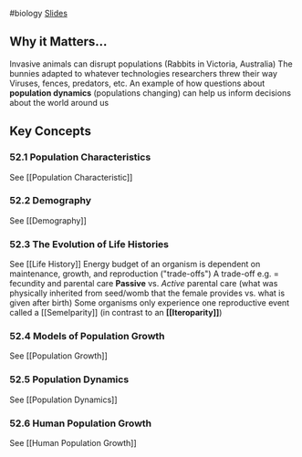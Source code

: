 #biology 
[Slides](https://docs.google.com/presentation/d/1CgIOR2C6lUxXdro_FISCwUh7Vr6nDaKq/edit?usp=sharing&ouid=116079431008112010280&rtpof=true&sd=true)
## Why it Matters... 
Invasive animals can disrupt populations (Rabbits in Victoria, Australia)
	The bunnies adapted to whatever technologies researchers threw their way
		Viruses, fences, predators, etc.
An example of how questions about **population dynamics** (populations changing) can help us inform decisions about the world around us
## Key Concepts
### 52.1 Population Characteristics
See [[Population Characteristic]]
### 52.2 Demography
See [[Demography]]
### 52.3 The Evolution of Life Histories
See [[Life History]]
Energy budget of an organism is dependent on maintenance, growth, and reproduction ("trade-offs")
	A trade-off e.g. = fecundity and parental care
		**Passive** vs. *Active* parental care (what was physically inherited from seed/womb that the female provides vs. what is given after birth)
	Some organisms only experience one reproductive event called a [[Semelparity]] (in contrast to an **[[Iteroparity]]**)
### 52.4 Models of Population Growth
See [[Population Growth]]
### 52.5 Population Dynamics
See [[Population Dynamics]]
### 52.6 Human Population Growth
See [[Human Population Growth]]